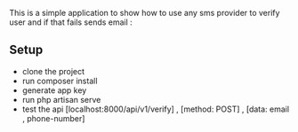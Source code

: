This is a simple application to show how to use any sms provider to verify user
and if that fails sends email :

## Setup

-   clone the project
-   run composer install
-   generate app key
-   run php artisan serve
-   test the api [localhost:8000/api/v1/verify] , [method: POST] , [data: email , phone-number]
